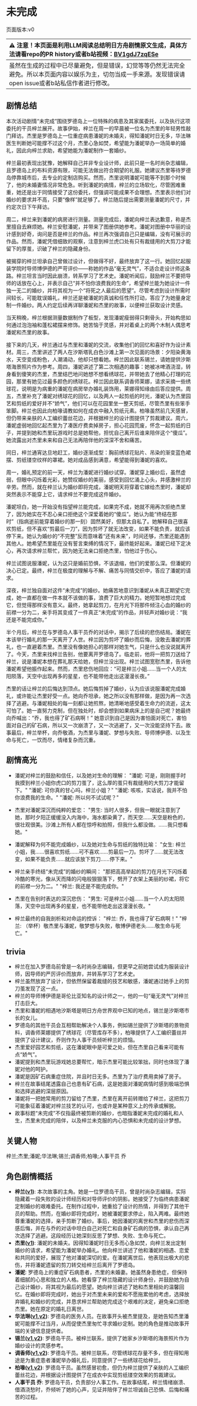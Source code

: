 # 未完成
页面版本:v0
 

| :warning: 注意！本页面是利用LLM阅读总结明日方舟剧情原文生成，具体方法请看repo的PR history或者b站视频：[BV1gdJ7zqESe](https://www.bilibili.com/video/BV1gdJ7zqESe/)         |
|:----------------------------|
| 虽然在生成的过程中已尽量避免，但是错误，幻觉等等仍然无法完全避免。所以本页面内容以娱乐为主，切勿当成一手来源。发现错误请open issue或者b站私信作者进行修改。|



## 剧情总结
本次活动剧情“未完成”围绕罗德岛上一位特殊的病患及其家属委托，以及执行这项委托的干员梓兰展开。故事伊始，梓兰在周一的早晨被一位名为杰里的年轻男性敲门拜访。杰里是罗德岛上一位重症病患潘妮的未婚夫，得知潘妮时日无多，华法琳医生判断她可能撑不过这个月，杰里心急如焚，希望能为潘妮举办一场简单的婚礼，因此向梓兰求助，希望她能为潘妮制作一套婚纱。

梓兰最初表现出犹豫，她解释自己并非专业设计师，此前只是一名时尚杂志编辑，且罗德岛上的布料资源有限，可能无法做出符合期望的礼服。她建议杰里等待罗德岛停靠城市后，去专业的定制店购买。然而，杰里说明潘妮可能等不到那个时候了，他的未婚妻情况非常危急。听到潘妮的病情，梓兰的立场软化，尽管困难重重，她还是出于同情接受了这份委托，但强调可能成果不会理想。杰里表示他们对婚纱的要求并不高，只要“像样”就足够了。梓兰随后提出需要测量潘妮的尺寸，并约定次日下午拜访。

周二，梓兰来到潘妮的病房进行测量。测量完成后，潘妮向梓兰表达歉意，称是杰里擅自去麻烦她。梓兰安慰潘妮，并带来了图册供她参考。潘妮对图册中华丽的设计感到好奇，询问是否是梓兰的作品。梓兰再次强调自己只是编辑，没有可展示的作品。然而，潘妮凭借细致的观察，注意到梓兰虎口处有只有裁缝用的大剪刀才能留下的厚茧，识破了梓兰的隐藏身份。

被揭穿的梓兰坦承自己曾做过设计，但做得不好，最终放弃了这一行。她回忆起服装学院时导师博伊德的严苛评价——称她的作品“毫无灵气”，不适合走设计师这条路。梓兰坦言当时因此崩溃，转系学习了艺术史。潘妮听闻后，鼓励梓兰不要把导师的话放在心上，并表示自己“并不怕你浪费我的生命”，希望梓兰能为她设计一件独一无二的婚纱，并将其视为一个“将死之人最后的愿望”。尽管考虑到设计所需时间较长，可能耽误婚礼，梓兰还是被潘妮的真诚和任性所打动，答应了为她量身定制一件婚纱。两人约定后续再详聊潘妮和杰里的故事，以便梓兰获取设计灵感。

当天稍晚，梓兰根据测量数据制作了板型，发现潘妮瘦弱得只剩骨头，开始构思如何通过泡泡袖和蓬松裙摆来修饰。她苦恼于灵感，并对着桌上的两个木制人偶思考潘妮和杰里的故事。

接下来的几天，梓兰通过与杰里和潘妮的交流，收集他们的回忆和喜好作为设计素材。周三，杰里讲述了两人在汐斯塔乳白色沙滩上第一次见面的场景：夕阳染黄海水，天空变成粉色，人潮涌动，他却只想看她。梓兰因此联系锡兰，请她提供汐斯塔海景照片作为参考。周四，潘妮讲述了第二次相遇的趣事：她被冰啤酒浇湿，转身看到傻笑的杰里，杰里结巴地问她想不想看绣球花，并带她去了他精心打理的花园，那里有她见过最多颜色的绣球花。梓兰因此联系调香师莱娜，请求采摘一些绣球花，说明是为病重的潘妮在病房举办婚礼装饰用，莱娜得知缘由后答应提供。周五，杰里补充了潘妮对绣球花的回忆，以及两人一起剪纸的时光，潘妮认为杰里园艺和剪纸的爱好并不“娇气”，他们可以在花园里坐一整天剪纸，尽管杰里有些笨手笨脚。梓兰也因此向柏喙请教如何在成衣中融入剪纸元素。柏喙虽然前几天感冒，但仍带来亲肤的人工编织蕾丝花边，并根据梓兰的设计图提供了剪裁建议。周六，潘妮虚弱地回忆起杰里为了凑医疗费卖掉房子，担心花园荒废，怀念一起剪纸的日子，并提到她和杰里玩游戏时总是她帮他，担忧自己离开后谁来陪伴这个“傻瓜”。她流露出对杰里未来和自己无法再陪伴他的深深不舍和痛苦。

同日，梓兰通宵达旦地赶工，婚纱逐渐成型：胸前绣球花贴片、吊染的渐变蓝色裙摆、剪纸镂空纹样的罩裙。她对成品感到满意，希望能得到潘妮的喜欢。

周一，婚礼预定的前一天，梓兰为潘妮进行婚纱试穿。潘妮穿上婚纱后，虽然虚弱，但眼中闪烁着光彩，她赞叹婚纱的美丽，感受到回忆涌上心头，并感激梓兰的辛劳。然而，就在梓兰认为婚纱即将完成，潘妮明天将穿着它嫁给杰里时，潘妮却突然表示不能穿上它，请求梓兰不要完成这件婚纱。

潘妮坦白，她一开始没有指望梓兰能完成，如果完不成，她就不用再次拒绝杰里了，因为她实在不忍心亲口拒绝这个深爱着她的“傻瓜”。她认为能“终结在那时”（指病逝前能穿着婚纱的那一刻）固然美好，但那太自私了。她解释自己很喜欢剪纸，但不喜欢“剪最后一刀”，因为剪坏了就无法改变，如果不能负责，就应该停下来。她认为婚纱的“不完整”反而意味着“还有未来”，时间还够，杰里还能遇到其他人。她希望杰里能在没有誓言束缚的情况下，最终能好起来。潘妮已经下定决心，再次请求梓兰帮忙，因为她无法亲口拒绝杰里，怕他过于伤心。

梓兰试图说服潘妮，认为这只是婚前恐惧，不该退缩，他们的爱那么深。但潘妮的决心已定。最终，梓兰在极度的理解与不解、痛苦与同情交织中，答应了潘妮的请求。

深夜，梓兰独自面对这件“未完成”的婚纱。她痛苦地意识到潘妮从未真正期望它完成，她一直都在做一件本就不该做的事，浪费了巨大的精力。她短暂地想过完成它，但觉得那样没有意义。最终，她拿起剪刀，在月光下将那件倾注心血的婚纱的前襟一分为二，亲手将其变成了一件真正“未完成”的作品，并轻声对婚纱说：“我还是不能完成你。”

半个月后，梓兰在与罗德岛人事干员乔的对话中，揭示了后续的悲伤结局。潘妮在本该举行婚礼的那一天离开了人世。梓兰因为剪坏了婚纱而后悔，没敢去潘妮的葬礼，也一直避着杰里。杰里没有像她担心的那样对她生气，只是什么也没说就离开了。今天，杰里来找梓兰告别，他要离开罗德岛了。临走前，他将一把剪刀送给了梓兰，说是潘妮本想在葬礼那天给她，但梓兰没出现。梓兰试图宽慰杰里，告诉他潘妮希望他振作起来。然而，杰里悲伤地回应：“可是梓兰小姐......当一个人的太阳陨落，天空中出现再多的星星，也不能带他走出这漫漫长夜。”

杰里的话让梓兰的后悔达到顶点。她后悔剪掉了婚纱，认为应该说服潘妮完成婚礼，或许能让杰里好受一点。她向乔坦承，她之所以没有那样做，是因为再一次选择了逃避。与潘妮相处的每一刻都让她煎熬，她清晰地感受着生命力的流逝，这太可怕了。她一直努力克制，但在独处时，却会想到如果病床上的是自己呢？她最终向乔喊出：“乔，我也得了矿石病啊！” 她意识到自己是因为害怕面对死亡，害怕面对自己的矿石病，所以又一次崩溃了，又一次逃避了，又一次没能坚持下去。故事最后，梓兰举杯，向乔敬酒，为杰里与潘妮、梦想与失败、导师博伊德、以及生命与死亡，一饮而尽，情绪复杂而沉重。
## 剧情高光
- 潘妮对梓兰的鼓励和信任，以及她对生命的理解：
  "潘妮: 可是，刚刚握手时我摸到梓兰小姐你虎口的剪刀茧了，这么厚的茧只有裁缝用的大剪刀才能留下。"
  "潘妮: 可你真的甘心吗，梓兰小姐？"
  "潘妮: 咳咳，实话说，我并不怕你浪费我的生命。"
  "潘妮: 所以何不试试呢？"

- 杰里对潘妮深沉而纯粹的爱恋：
  "男生: 当时人很多，但我一眼就注意到了她，那时夕阳正缓缓没入内海中，海水都染黄了，而天空......天空是粉色的，很壮观很美。沙滩上所有人都在惊呼和拍照，但我什么都没做。......我只想看她。"

- 潘妮解释为何不能完成婚纱，以及她对生命与剪纸的独特比喻：
  "女生: 梓兰小姐，我......很喜欢剪纸......可不喜欢......剪最后一刀。剪坏了......就无法改变，如果不能负责......就应该放下剪刀......停下来。"

- 梓兰亲手终结“未完成”的婚纱的瞬间：
  "那把高高举起的剪刀在月光下闪烁着冷酷的寒光，像从天而降的闪电般狠狠落下，劈开了衣架上美丽的纱裙，将它的前襟一分为二。"
  "梓兰: 我还是不能完成你。"

- 杰里在告别时表达的深沉悲伤：
  "男生: 可是梓兰小姐......当一个人的太阳陨落，天空中出现再多的星星，也不能带他走出这漫漫长夜。"

- 梓兰最终的自我剖析和对命运的控诉：
  "梓兰: 乔，我也得了矿石病啊！"
  "梓兰: （举杯）敬杰里与潘妮，敬梦想与失败，敬博伊德老头......敬生命与死亡。"
## trivia
- 梓兰在加入罗德岛前曾是一名时尚杂志编辑，但更早之前她尝试成为服装设计师，因导师的严厉评价而放弃，并转系学习了艺术史。
- 梓兰虽然放弃了设计，但依然保留着裁缝的技艺和敏感，潘妮通过她手上的剪刀茧发现了这一点。
- 梓兰的导师博伊德是哥伦比亚知名的设计师之一，他的一句“毫无灵气”对梓兰打击巨大。
- 杰里和潘妮的相遇地汐斯塔是明日方舟世界观中已知的地点，锡兰是汐斯塔市长的女儿。
- 罗德岛的其他干员会互相帮助解决个人事务，例如锡兰提供了汐斯塔的景物资料，调香师莱娜提供了绣球花（尽管库存不多），柏喙提供了人工编织蕾丝并提供了设计建议，乔则作为人事干员倾听梓兰的烦恼。
- 杰里爱好园艺和剪纸，这在潘妮眼中是可爱之处，但在杰里自己看来可能有点“娇气”。
- 潘妮提到和杰里玩游戏她总要帮忙，暗示杰里可能比较笨拙，同时也体现了潘妮对他的呵护。
- 潘妮是因矿石病重症住院，并且时日无多。杰里为了治疗费用卖掉了房子。
- 梓兰在故事结尾透露自己也患有矿石病，这是她面对潘妮病情时感到极端恐惧和选择逃避的深层原因。
- 潘妮将一把她常用的剪刀留给了杰里，杰里在离开前转赠给了梓兰，这把剪刀可能象征着潘妮对梓兰技艺的认可，也或许是某种意义上的传承或解脱。
- 故事标题“未完成”不仅指最终被剪断的婚纱，也暗指潘妮未完成的婚礼和人生，杰里未完成的陪伴，以及梓兰未克服的内心恐惧和未完成的设计梦想。
## 关键人物
梓兰;杰里;潘妮;华法琳;锡兰;调香师;柏喙;人事干员 乔
## 角色剧情概括
-   **梓兰([v1](../chars/char_278_orchid.md))**: 本次故事的主角。她是一位罗德岛干员，曾是时尚杂志编辑，实际隐藏着一段失败的设计师经历和对导师评价的阴影。她接受了为临终病患潘妮定制婚纱的艰难委托。在制作过程中，她重拾了设计的热情，并得到了其他干员的帮助。然而，在婚纱即将完成时，她被潘妮要求停止，陷入两难。最终她尊重潘妮的选择，亲手剪断了婚纱。事后，她因潘妮的离世和杰里的悲伤而深感后悔，并在与乔的对话中坦白自己对死亡和自身矿石病的恐惧，承认自己再次选择了逃避。这段经历让她深刻反思了梦想、失败、生命与死亡。
-   **杰里([v1](../chars/extended_char_jie_li.md))**: 潘妮的未婚夫。因得知潘妮时日无多而心急如焚，向梓兰发出定制婚纱的请求，希望能为潘妮举办婚礼。他向梓兰讲述了他和潘妮的相遇、恋爱和共同的爱好，展现了他对潘妮深切的爱。在潘妮离世后，他表现出极大的悲伤，并将潘妮遗留的剪刀转交给梓兰后离开了罗德岛。
-   **潘妮**: 罗德岛上的重症矿石病患者，杰里的未婚妻。她虽然身患绝症，但保持着细腻的心思和独立的人格。她看穿了梓兰隐藏的设计师身份，并鼓励她为自己设计婚纱，将其视为最后的愿望。她向梓兰讲述了她和杰里相处的温馨回忆。在婚纱即将完成时，她出于对杰里未来的爱和不愿拖累他的考虑，选择放弃婚礼和婚纱的完成，并恳求梓兰帮助她完成这个艰难的决定，避免亲口拒绝杰里。她在原定的婚礼日离世。
-   **华法琳([v1](../chars/char_171_bldsk.md),[v2](../char_v3/char_171_bldsk.md))**: 罗德岛的医务人员。在故事开头被杰里提及，是她告知杰里潘妮可能撑不过当月，从而促使杰里匆忙寻求婚纱定制。她的角色是推动故事开端的关键信息提供者。
-   **锡兰([v1](../chars/char_348_ceylon.md),[v2](../char_v3/char_348_ceylon.md))**: 罗德岛干员。被梓兰联系，提供了她家乡汐斯塔的海景照片作为婚纱设计的灵感参考。
-   **调香师([v1](../chars/char_181_flower.md),[v2](../char_v3/char_181_flower.md))**: 罗德岛干员。被梓兰联系，尽管绣球花存量不多，但在得知用途是为重症患者潘妮举办婚礼后，同意提供了一些绣球花给梓兰。
-   **柏喙([v1](../chars/char_252_bibeak.md),[v2](../char_v3/char_252_bibeak.md))**: 罗德岛干员。虽然感冒初愈，但仍为梓兰提供了亲肤的人工编织蕾丝花边，并根据设计图提供了在成衣中实现剪纸镂空效果的剪裁建议。
-   **人事干员 乔**: 罗德岛干员，负责部分人事工作。在故事结尾，梓兰情绪崩溃、借酒浇愁时，乔倾听了她的心声，见证并陪伴了梓兰坦诚自己恐惧、后悔和痛苦的过程。
